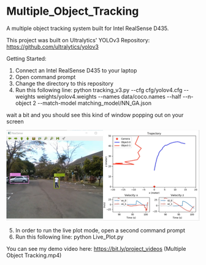 # Multiple_Object_Tracking
A multiple object tracking system built for Intel RealSense D435.

This project was built on Ultralytics' YOLOv3 Repository: https://github.com/ultralytics/yolov3

Getting Started:
1. Connect an Intel RealSense D435 to your laptop
2. Open command prompt
3. Change the directory to this repository
4. Run this following line: python tracking_v3.py --cfg cfg/yolov4.cfg --weights weights/yolov4.weights --names data/coco.names --half --n-object 2 --match-model matching_model/NN_GA.json

wait a bit and you should see this kind of window popping out on your screen

![image](https://github.com/GilbertTjahjono/Multiple_Object_Tracking/blob/main/data/ReadMe.png?raw=true)

5. In order to run the live plot mode, open a second command prompt
6. Run this following line: python Live_Plot.py

You can see my demo video here: https://bit.ly/project_videos (Multiple Object Tracking.mp4)
